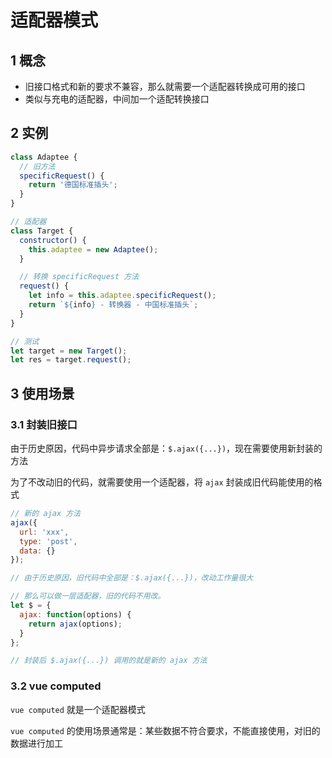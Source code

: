 # 适配器模式

## 1 概念

- 旧接口格式和新的要求不兼容，那么就需要一个适配器转换成可用的接口
- 类似与充电的适配器，中间加一个适配转换接口

## 2 实例

```javascript
class Adaptee {
  // 旧方法
  specificRequest() {
    return '德国标准插头';
  }
}

// 适配器
class Target {
  constructor() {
    this.adaptee = new Adaptee();
  }

  // 转换 specificRequest 方法
  request() {
    let info = this.adaptee.specificRequest();
    return `${info} - 转换器 - 中国标准插头`;
  }
}

// 测试
let target = new Target();
let res = target.request();
```

## 3 使用场景

### 3.1 封装旧接口

由于历史原因，代码中异步请求全部是：`$.ajax({...})`，现在需要使用新封装的方法

为了不改动旧的代码，就需要使用一个适配器，将 `ajax` 封装成旧代码能使用的格式

```javascript
// 新的 ajax 方法
ajax({
  url: 'xxx',
  type: 'post',
  data: {}
});

// 由于历史原因，旧代码中全部是：$.ajax({...})，改动工作量很大

// 那么可以做一层适配器，旧的代码不用改。
let $ = {
  ajax: function(options) {
    return ajax(options);
  }
};

// 封装后 $.ajax({...}) 调用的就是新的 ajax 方法
```

### 3.2 vue computed

`vue computed` 就是一个适配器模式

`vue computed` 的使用场景通常是：某些数据不符合要求，不能直接使用，对旧的数据进行加工
